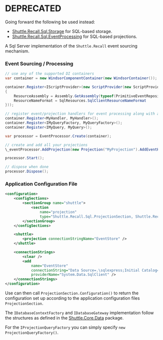 # DEPRECATED

Going forward the following be used instead:

- [Shuttle.Recall.Sql.Storage](https://github.com/Shuttle/Shuttle.Recall.Sql.Storage) for SQL-based storage.
- [Shuttle.Recall.Sql.EventProcessing](https://github.com/Shuttle/Shuttle.Recall.Sql.EventProcessing) for SQL-based projections.

A Sql Server implementation of the `Shuttle.Recall` event sourcing mechanism.

### Event Sourcing / Processing

~~~ c#
// use any of the supported DI containers
var container = new WindsorComponentContainer(new WindsorContainer());

container.Register<IScriptProvider>(new ScriptProvider(new ScriptProviderConfiguration
{
	ResourceAssembly = Assembly.GetAssembly(typeof(PrimitiveEventRepository)),
	ResourceNameFormat = SqlResources.SqlClientResourceNameFormat
}));

// register event/projection handlers for event processing along with any other dependencies
container.Register<MyHandler, MyHandler>();
container.Register<IMyQueryFactory, MyQueryFactory>();
container.Register<IMyQuery, MyQuery>();

var processor = EventProcessor.Create(container);

// create and add all your projections
\_eventProcessor.AddProjection(new Projection("MyProjection").AddEventHandler(container.Resolve<MyHandlerHandler>()));

processor.Start();

// dispose when done
processor.Dispose();
~~~

### Application Configuration File

~~~ xml
<configuration>
	<configSections>
		<sectionGroup name="shuttle">
			<section 
				name="projection" 
				type="Shuttle.Recall.Sql.ProjectionSection, Shuttle.Recall.Sql" />
		</sectionGroup>
	</configSections>

	<shuttle>
		<projection connectionStringName="EventStore" />
	</shuttle>

	<connectionStrings>
		<clear />
		<add 
			name="EventStore" 
			connectionString="Data Source=.\sqlexpress;Initial Catalog=shuttle;Integrated Security=SSPI;" 
			providerName="System.Data.SqlClient" />
	</connectionStrings>
</configuration>
~~~

Use can then call `ProjectionSection.Configuration()` to return the configuration set up according to the application configuration files `ProjectionSection`.

The `IDatabaseContextFactory` and `IDatabaseGateway` implementation follow the structures as defined in the [Shuttle.Core.Data](http://shuttle.github.io/shuttle-core/shuttle-core-data) package.

For the `IProjectionQueryFactory` you can simply specify `new ProjectionQueryFactory()`.
